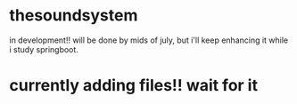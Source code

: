 # thesoundsystem
 in development!! will be done by mids of july, but i'll keep enhancing it while i study springboot.
# currently adding files!! wait for it
